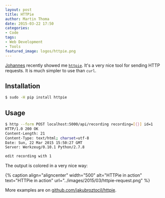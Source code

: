 ```yaml
---
layout: post
title: HTTPie
author: Martin Thoma
date: 2015-03-22 17:50
categories:
- Code
tags:
- Web Development
- Tools
featured_image: logos/httpie.png
---
```


[Johannes](http://schickling.me/) recently showed me [`httpie`](https://github.com/jakubroztocil/httpie). It's a very nice tool for sending HTTP requests.
It is much simpler to use than `curl`.

## Installation

```bash
$ sudo -H pip install httpie
```

## Usage

```bash
$ http --form POST localhost:5000/api/recording recording=[{}] id=1
HTTP/1.0 200 OK
Content-Length: 21
Content-Type: text/html; charset=utf-8
Date: Sun, 22 Mar 2015 15:50:27 GMT
Server: Werkzeug/0.10.1 Python/2.7.8

edit recording with 1
```

The output is colored in a very nice way:

{% caption align="aligncenter" width="500" alt="HTTPie in action" text="HTTPie in action" url="../images/2015/03/httpie-request.png" %}

More examples are on [github.com/jakubroztocil/httpie](https://github.com/jakubroztocil/httpie).